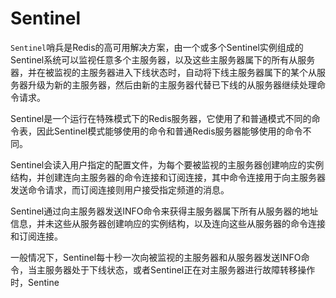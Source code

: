 # Sentinel

`Sentinel`哨兵是Redis的高可用解决方案，由一个或多个Sentinel实例组成的Sentinel系统可以监视任意多个主服务器，以及这些主服务器属下的所有从服务器，并在被监视的主服务器进入下线状态时，自动将下线主服务器属下的某个从服务器升级为新的主服务器，然后由新的主服务器代替已下线的从服务器继续处理命令请求。

Sentinel是一个运行在特殊模式下的Redis服务器，它使用了和普通模式不同的命令表，因此Sentinel模式能够使用的命令和普通Redis服务器能够使用的命令不同。

Sentinel会读入用户指定的配置文件，为每个要被监视的主服务器创建响应的实例结构，并创建连向主服务器的命令连接和订阅连接，其中命令连接用于向主服务器发送命令请求，而订阅连接则用户接受指定频道的消息。

Sentinel通过向主服务器发送INFO命令来获得主服务器属下所有从服务器的地址信息，并未这些从服务器创建响应的实例结构，以及连向这些从服务器的命令连接和订阅连接。

一般情况下，Sentinel每十秒一次向被监视的主服务器和从服务器发送INFO命令，当主服务器处于下线状态，或者Sentinel正在对主服务器进行故障转移操作时，Sentine